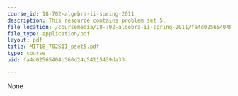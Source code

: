 ```yaml
---
course_id: 18-702-algebra-ii-spring-2011
description: This resource contains problem set 5.
file_location: /coursemedia/18-702-algebra-ii-spring-2011/fa4d02565404b360d24c54115439da33_MIT18_702S11_pset5.pdf
file_type: application/pdf
layout: pdf
title: MIT18_702S11_pset5.pdf
type: course
uid: fa4d02565404b360d24c54115439da33

---
```

None